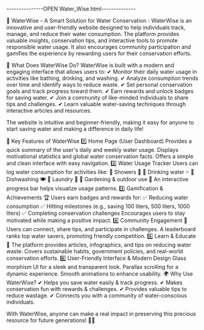 ---------------OPEN Water_Wise.html--------------


🌊 WaterWise – A Smart Solution for Water Conservation 💧
WaterWise is an innovative and user-friendly website designed to help individuals track, manage, and reduce their water consumption. The platform provides valuable insights, conservation tips, and interactive tools to promote responsible water usage. It also encourages community participation and gamifies the experience by rewarding users for their conservation efforts.

🌟 What Does WaterWise Do?
WaterWise is built with a modern and engaging interface that allows users to:
✔ Monitor their daily water usage in activities like bathing, drinking, and washing.
✔ Analyze consumption trends over time and identify ways to reduce waste.
✔ Set personal conservation goals and track progress toward them.
✔ Earn rewards and unlock badges for saving water.
✔ Join a community of like-minded individuals to share tips and challenges.
✔ Learn valuable water-saving techniques through interactive articles and resources.

The website is intuitive and beginner-friendly, making it easy for anyone to start saving water and making a difference in daily life!

📌 Key Features of WaterWise
1️⃣ Home Page (User Dashboard)
Provides a quick summary of the user's daily and weekly water usage.
Displays motivational statistics and global water conservation facts.
Offers a simple and clean interface with easy navigation.
2️⃣ Water Usage Tracker
Users can log water consumption for activities like:
🔹 Showers 🚿
🔹 Drinking water 💦
🔹 Dishwashing 🍽️
🔹 Laundry 🧺
🔹 Gardening & outdoor use 🌱
An interactive progress bar helps visualize usage patterns.
3️⃣ Gamification & Achievements 🏆
Users earn badges and rewards for:
✅ Reducing water consumption
✅ Hitting milestones (e.g., saving 100 liters, 500 liters, 1000 liters)
✅ Completing conservation challenges
Encourages users to stay motivated while making a positive impact.
4️⃣ Community Engagement 👥
Users can connect, share tips, and participate in challenges.
A leaderboard ranks top water savers, promoting friendly competition.
5️⃣ Learn & Educate 📖
The platform provides articles, infographics, and tips on reducing water waste.
Covers sustainable habits, government policies, and real-world conservation efforts.
6️⃣ User-Friendly Interface & Modern Design
Glass morphism UI for a sleek and transparent look.
Parallax scrolling for a dynamic experience.
Smooth animations to enhance usability.
🌍 Why Use WaterWise?
✔ Helps you save water easily & track progress.
✔ Makes conservation fun with rewards & challenges.
✔ Provides valuable tips to reduce wastage.
✔ Connects you with a community of water-conscious individuals.

With WaterWise, anyone can make a real impact in preserving this precious resource for future generations! 🌊💙
